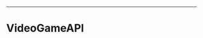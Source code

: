 ------------------------------------------------------------------------------------------

# VideoGameAPI
